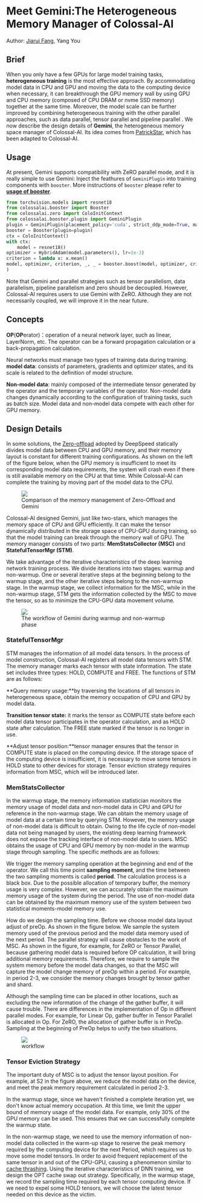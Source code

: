 
# Meet Gemini:The Heterogeneous Memory Manager of Colossal-AI

Author: [Jiarui Fang](https://github.com/feifeibear), Yang You

## Brief

When you only have a few GPUs for large model training tasks, **heterogeneous training** is the most effective approach. By accommodating model data in CPU and GPU and moving the data to the computing device when necessary, it can breakthrough the GPU memory wall by using GPU  and CPU memory (composed of CPU DRAM or nvme SSD memory) together at the same time. Moreover, the model scale can be further improved by combining heterogeneous training with the other parallel approaches, such as data parallel, tensor parallel and pipeline parallel . We now describe the design details of **Gemini**, the heterogeneous memory space manager of Colossal-AI. Its idea comes from [PatrickStar](https://arxiv.org/abs/2108.05818), which has been adapted to Colossal-AI.

## Usage

At present, Gemini supports compatibility with ZeRO parallel mode, and it is really simple to use Gemini: Inject the feathures of `GeminiPlugin` into training components with `booster`. More instructions of `booster` please refer to [**usage of booster**](../basics/booster_api.md).

```python
from torchvision.models import resnet18
from colossalai.booster import Booster
from colossalai.zero import ColoInitContext
from colossalai.booster.plugin import GeminiPlugin
plugin = GeminiPlugin(placement_policy='cuda', strict_ddp_mode=True, max_norm=1.0, initial_scale=2**5)
booster = Booster(plugin=plugin)
ctx = ColoInitContext()
with ctx:
    model = resnet18()
optimizer = HybridAdam(model.parameters(), lr=1e-3)
criterion = lambda x: x.mean()
model, optimizer, criterion, _, _ = booster.boost(model, optimizer, criterion)
)
```

Note that Gemini and parallel strategies such as tensor parallelism, data parallelism, pipeline parallelism and zero should be decoupled. However, Colossal-AI requires users to use Gemini with ZeRO. Although they are not necessarily coupled, we will improve it in the near future.

## Concepts

**OP**(**OP**erator)：operation of a neural network layer, such as linear, LayerNorm, etc. The operator can be a forward propagation calculation or a back-propagation calculation.

Neural networks must manage two types of training data during training.
**model data**: consists of parameters, gradients and optimizer states, and its scale is related to the definition of model structure.

**Non-model data**: mainly composed of the intermediate tensor generated by the operator and the temporary variables of the operator. Non-model data changes dynamically according to the configuration of training tasks, such as batch size. Model data and non-model data compete with each other for GPU memory.

## Design Details


In some solutions, the [Zero-offload](https://arxiv.org/abs/2101.06840) adopted by DeepSpeed statically divides model data between CPU and GPU memory, and their memory layout is constant for different training configurations. As shown on the left of the figure below, when the GPU memory is insufficient to meet its corresponding model data requirements, the system will crash even if there is still available memory on the CPU at that time. While Colossal-AI can complete the training by moving part of the model data to the CPU.

<figure style={{textAlign: "center"}}>
<img src="https://raw.githubusercontent.com/hpcaitech/public_assets/main/colossalai/img/tutorial/gemini/deepspeed_compare.png"/>
<figcaption>Comparison of the memory management of Zero-Offload and Gemini</figcaption>
</figure>


Colossal-AI designed Gemini, just like two-stars, which manages the memory space of CPU and GPU efficiently. It can make the tensor dynamically distributed in the storage space of CPU-GPU during training, so that the model training can break through the memory wall of GPU. The memory manager consists of two parts: **MemStatsCollector (MSC)** and **StatefulTensorMgr (STM)**.

We take advantage of the iterative characteristics of the deep learning network training process. We divide iterations into two stages: warmup and non-warmup. One or several iterative steps at the beginning belong to the warmup stage, and the other iterative steps belong to the non-warmup stage. In the warmup stage, we collect information for the MSC, while in the non-warmup stage, STM gets the information collected by the MSC to move the tensor, so as to minimize the CPU-GPU data movement volume.

<figure style={{textAlign: "center"}}>
<img src="https://raw.githubusercontent.com/hpcaitech/public_assets/main/colossalai/img/tutorial/gemini/gemini_workflow.png"/>
<figcaption>The workflow of Gemini during warmup and non-warmup phase</figcaption>
</figure>


### StatefulTensorMgr

STM manages the information of all model data tensors. In the process of model construction, Colossal-AI registers all model data tensors with STM. The memory manager marks each tensor with state information. The state set includes three types: HOLD, COMPUTE and FREE. The functions of STM are as follows:

**Query memory usage:**by traversing the locations of all tensors in heterogeneous space, obtain the memory occupation of CPU and GPU by model data.

**Transition tensor state:** it marks the tensor as COMPUTE state before each model data tensor participates in the operator calculation, and as HOLD state after calculation. The FREE state marked if the tensor is no longer in use.

**Adjust tensor position:**tensor manager ensures that the tensor in COMPUTE state is placed on the computing device. If the storage space of the computing device is insufficient, it is necessary to move some tensors in HOLD state to other devices for storage. Tensor eviction strategy requires information from MSC, which will be introduced later.


### MemStatsCollector
In the warmup stage, the memory information statistician monitors the memory usage of model data and non-model data in CPU and GPU for reference in the non-warmup stage. We can obtain the memory usage of model data at a certain time by querying STM. However, the memory usage of non-model data is difficult to obtain. Owing to the life cycle of non-model data not being managed by users, the existing deep learning framework does not expose the tracking interface of non-model data to users. MSC obtains the usage of CPU and GPU memory by non-model in the warmup stage through sampling. The specific methods are as follows:

We trigger the memory sampling operation at the beginning and end of the operator. We call this time point **sampling moment**, and the time between the two sampling moments is called **period**. The calculation process is a black box. Due to the possible allocation of temporary buffer, the memory usage is very complex. However, we can accurately obtain the maximum memory usage of the system during the period. The use of non-model data can be obtained by the maximum memory use of the system between two statistical moments-model memory use.

How do we design the sampling time. Before we choose model data layout adjust of preOp. As shown in the figure below. We sample the system memory used of the previous period and the model data memory used of the next period. The parallel strategy will cause obstacles to the work of MSC. As shown in the figure, for example, for ZeRO or Tensor Parallel, because gathering model data is required before OP calculation, it will bring additional memory requirements. Therefore, we require to sample the system memory before the model data changes, so that the MSC will capture the model change memory of preOp within a period. For example, in period 2-3, we consider the memory changes brought by tensor gather and shard.

Although the sampling time can be placed in other locations, such as excluding the new information of the change of the gather buffer, it will cause trouble. There are differences in the implementation of Op in different parallel modes. For example, for Linear Op, gather buffer in Tensor Parallel is allocated in Op. For ZeRO, the allocation of gather buffer is in PreOp. Sampling at the beginning of PreOp helps to unify the two situations.

<figure style={{textAlign: "center"}}>
<img src="https://raw.githubusercontent.com/hpcaitech/public_assets/main/colossalai/img/tutorial/gemini/gemini_mem_curve.png"/>
<figcaption>workflow</figcaption>
</figure>

### Tensor Eviction Strategy

The important duty of MSC is to adjust the tensor layout position. For example, at S2 in the figure above, we reduce the model data on the device, and meet the peak memory requirement calculated in period 2-3.

In the warmup stage, since we haven't finished a complete iteration yet, we don't know actual memory occupation. At this time, we limit the upper bound of memory usage of the model data. For example, only 30% of the GPU memory can be used. This ensures that we can successfully complete the warmup state.

In the non-warmup stage, we need to use the memory information of non-model data collected in the warm-up stage to reserve the peak memory required by the computing device for the next Period, which requires us to move some model tensors. In order to avoid frequent replacement of the same tensor in and out of the CPU-GPU, causing a phenomenon similar to [cache thrashing](https://en.wikipedia.org/wiki/Thrashing_(computer_science)). Using the iterative characteristics of DNN training, we design the OPT cache swap out strategy. Specifically, in the warmup stage, we record the sampling time required by each tensor computing device. If we need to expel some HOLD tensors, we will choose the latest tensor needed on this device as the victim.

<!-- doc-test-command: torchrun --standalone --nproc_per_node=1 meet_gemini.py  -->
